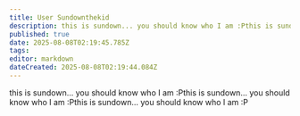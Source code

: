 ```yaml
---
title: User Sundownthekid
description: this is sundown... you should know who I am :Pthis is sundown... you should know who I am :Pthis is sundown... you should know who I am :P
published: true
date: 2025-08-08T02:19:45.785Z
tags: 
editor: markdown
dateCreated: 2025-08-08T02:19:44.084Z
---
```


this is sundown... you should know who I am :Pthis is sundown... you should know who I am :Pthis is sundown... you should know who I am :P